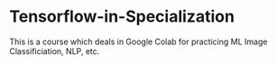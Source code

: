 # Tensorflow-in-Specialization
This is a course which deals in Google Colab for practicing ML Image Classificiation, NLP, etc.
